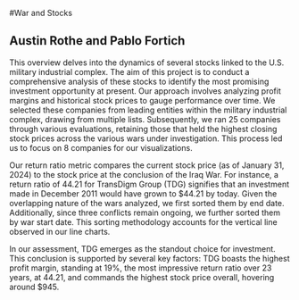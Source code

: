 #War and Stocks
## Austin Rothe and Pablo Fortich

  This overview delves into the dynamics of several stocks linked to the U.S. military industrial complex. The aim of this project is to conduct a comprehensive analysis of these stocks to identify the most promising investment opportunity at present. Our approach involves analyzing profit margins and historical stock prices to gauge performance over time. We selected these companies from leading entities within the military industrial complex, drawing from multiple lists. Subsequently, we ran 25 companies through various evaluations, retaining those that held the highest closing stock prices across the various wars under investigation. This process led us to focus on 8 companies for our visualizations.

  Our return ratio metric compares the current stock price (as of January 31, 2024) to the stock price at the conclusion of the Iraq War. For instance, a return ratio of 44.21 for TransDigm Group (TDG) signifies that an investment made in December 2011 would have grown to $44.21 by today. Given the overlapping nature of the wars analyzed, we first sorted them by end date. Additionally, since three conflicts remain ongoing, we further sorted them by war start date. This sorting methodology accounts for the vertical line observed in our line charts.

  In our assessment, TDG emerges as the standout choice for investment. This conclusion is supported by several key factors: TDG boasts the highest profit margin, standing at 19%, the most impressive return ratio over 23 years, at 44.21, and commands the highest stock price overall, hovering around $945.
